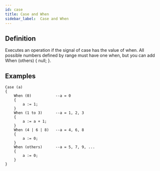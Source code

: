 ```yaml
---
id: case
title: Case and When
sidebar_label:  Case and When
---
```


## Definition

Executes an operation if the signal of case has the value of when.
All possible numbers defined by range must have one when, but you can add When (others) { null; }.

## Examples

```vhdp
Case (a) 
{ 
	When (0)           --a = 0
	{ 
		a := 1; 
	} 
	When (1 to 3)      --a = 1, 2, 3
	{ 
		a := a + 1; 
	} 
	When (4 | 6 | 8)   --a = 4, 6, 8
	{ 
		a := 0; 
	} 
	When (others)      --a = 5, 7, 9, ...
	{ 
		a := 0; 
	} 
}
```